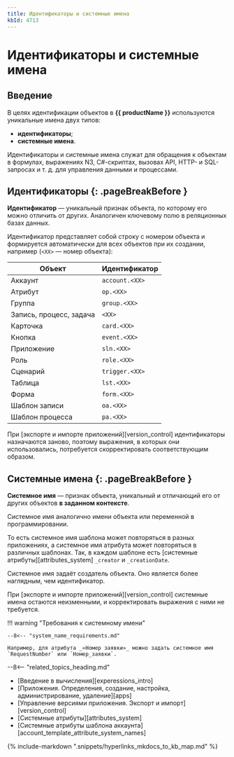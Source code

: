 ```yaml
---
title: Идентификаторы и системные имена
kbId: 4713
---
```


# Идентификаторы и системные имена

## Введение

В целях идентификации объектов в **{{ productName }}** используются уникальные имена двух типов:

- **идентификаторы**;
- **системные имена**.

Идентификаторы и системные имена служат для обращения к объектам в формулах, выражениях N3, C#-скриптах, вызовах API, HTTP- и SQL-запросах и т. д. для управления данными и процессами.

## Идентификаторы {: .pageBreakBefore }

**Идентификатор** — уникальный признак объекта, по которому его можно отличить от других. Аналогичен ключевому полю в реляционных базах данных.

Идентификатор представляет собой строку с номером объекта и формируется автоматически для всех объектов при их создании, например (`<XX>` — номер объекта):

| Объект                  | Идентификатор  |
| ----------------------- | -------------- |
| Аккаунт                 | `account.<XX>` |
| Атрибут                 | `op.<XX>`      |
| Группа                  | `group.<XX>`   |
| Запись, процесс, задача | `<XX>`         |
| Карточка                | `card.<XX>`    |
| Кнопка                  | `event.<XX>`   |
| Приложение              | `sln.<XX>`     |
| Роль                    | `role.<XX>`    |
| Сценарий                | `trigger.<XX>` |
| Таблица                 | `lst.<XX>`     |
| Форма                   | `form.<XX>`    |
| Шаблон записи           | `oa.<XX>`      |
| Шаблон процесса         | `pa.<XX>`      |

При [экспорте и импорте приложений][version_control] идентификаторы назначаются заново, поэтому выражения, в которых они использовались, потребуется скорректировать соответствующим образом.

## Системные имена {: .pageBreakBefore }

**Системное имя** — признак объекта, уникальный и отличающий его от других объектов **в заданном контексте**.

Системное имя аналогично имени объекта или переменной в программировании.

То есть системное имя шаблона может повторяться в разных приложениях, а системное имя атрибута может повторяться в различных шаблонах. Так, в каждом шаблоне есть [системные атрибуты][attributes_system] `_creator` и `_creationDate`.

Системное имя задаёт создатель объекта. Оно является более наглядным, чем идентификатор.

При [экспорте и импорте приложений][version_control] системные имена остаются неизменными, и корректировать выражения с ними не требуется.

!!! warning "Требования к системному имени"

    --8<-- "system_name_requirements.md"

    Например, для атрибута _«Номер заявки»_ можно задать системное имя `RequestNumber` или `Номер_заявки`.

<div class="relatedTopics" markdown="block">

--8<-- "related_topics_heading.md"

- [Введение в вычисления][experessions_intro]
- [Приложения. Определения, создание, настройка, администрирование, удаление][apps]
- [Управление версиями приложения. Экспорт и импорт][version_control]
- [Системные атрибуты][attributes_system]
- [Системные атрибуты шаблона аккаунта][account_template_attribute_system_names]

</div>

{% include-markdown ".snippets/hyperlinks_mkdocs_to_kb_map.md" %}
